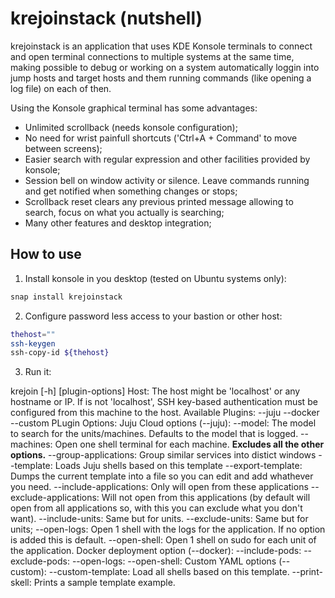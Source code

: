 # krejoinstack (nutshell)

krejoinstack is an application that uses KDE Konsole terminals to connect and
open terminal connections to multiple systems at the same time, making possible
to debug or working on a system automatically loggin into jump hosts and target
hosts and them running commands (like opening a log file) on each of then.  

Using the Konsole graphical terminal has some advantages:

- Unlimited scrollback (needs konsole configuration);
- No need for wrist painfull shortcuts ('Ctrl+A + Command' to move between
  screens);
- Easier search with regular expression and other facilities provided by
  konsole;
- Session bell on window activity or silence. Leave commands running and get
  notified when something changes or stops;
- Scrollback reset clears any previous printed message allowing to search,
  focus on what you actually is searching;
- Many other features and desktop integration;


## How to use

1. Install konsole in you desktop (tested on Ubuntu systems only):

```bash
snap install krejoinstack
```

2. Configure password less access to your bastion or other host: 

```bash
thehost=""
ssh-keygen
ssh-copy-id ${thehost}
```
3. Run it:

krejoin [-h] <plugin> [plugin-options] <host>
Host:
  The host might be 'localhost' or any hostname or IP. If <host> is not
  'localhost', SSH key-based authentication must be configured from this
  machine to the host.
Available Plugins:
   --juju
   --docker
   --custom
PLugin Options:
    Juju Cloud options (--juju):
      --model: The model to search for the units/machines. Defaults to the model 
        that is logged.
      --machines: Open one shell terminal for each machine. **Excludes all the
        other options.**
      --group-applications: Group similar services into distict windows
      --template: Loads Juju shells based on this template
      --export-template: Dumps the current template into a file so you can edit and
        add whathever you need.
      --include-applications: Only will open from these applications
      --exclude-applications: Will not open from this applications (by default will
        open from all applications so, with this you can exclude what you don't
        want).
      --include-units: Same but for units.
      --exclude-units: Same but for units;
      --open-logs: Open 1 shell with the logs for the application. If no option is
        added this is default.
      --open-shell: Open 1 shell on sudo for each unit of the application.
    Docker deployment option (--docker):
      --include-pods:
      --exclude-pods:
      --open-logs:
      --open-shell:
    Custom YAML options (--custom):
      --custom-template: Load all shells based on this template.
      --print-skell: Prints a sample template example.

